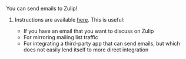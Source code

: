 You can send emails to Zulip!

1.  Instructions are available [here](/help/message-a-stream-by-email).
    This is useful:

    * If you have an email that you want to discuss on Zulip
    * For mirroring mailing list traffic
    * For integrating a third-party app that can send emails, but which does not
      easily lend itself to more direct integration
